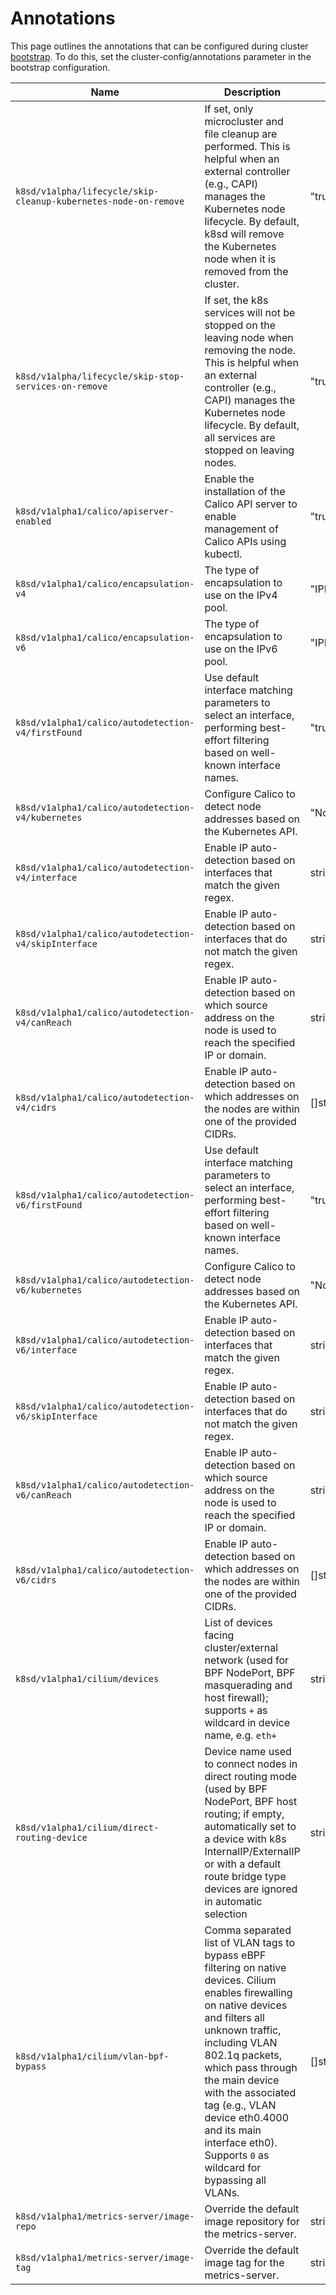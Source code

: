 # Annotations

This page outlines the annotations that can be configured during cluster
[bootstrap]. To do this, set the cluster-config/annotations parameter in
the bootstrap configuration.

| Name                                                          | Description                                                                                                                                                                                                                                       | Values          |
|---------------------------------------------------------------|---------------------------------------------------------------------------------------------------------------------------------------------------------------------------------------------------------------------------------------------------|-----------------|
| `k8sd/v1alpha/lifecycle/skip-cleanup-kubernetes-node-on-remove` | If set, only microcluster and file cleanup are performed.  This is helpful when an external controller (e.g., CAPI) manages the Kubernetes node lifecycle. By default,  k8sd will remove the Kubernetes node when it is removed from the cluster. | "true"\|"false" |
| `k8sd/v1alpha/lifecycle/skip-stop-services-on-remove` | If set, the k8s services will not be stopped on the leaving node when removing the node. This is helpful when an external controller (e.g., CAPI) manages the Kubernetes node lifecycle. By default, all services are stopped on leaving nodes. | "true"\|"false" |
| `k8sd/v1alpha1/calico/apiserver-enabled` | Enable the installation of the Calico API server to enable management of Calico APIs using kubectl. | "true"\|"false" |
| `k8sd/v1alpha1/calico/encapsulation-v4` | The type of encapsulation to use on the IPv4 pool. | "IPIP"\|"VXLAN"\|"IPIPCrossSubnet"\|"VXLANCrossSubnet"\|"None" |
| `k8sd/v1alpha1/calico/encapsulation-v6` | The type of encapsulation to use on the IPv6 pool. | "IPIP"\|"VXLAN"\|"IPIPCrossSubnet"\|"VXLANCrossSubnet"\|"None" |
| `k8sd/v1alpha1/calico/autodetection-v4/firstFound` | Use default interface matching parameters to select an interface, performing best-effort filtering based on well-known interface names. | "true"\|"false" |
| `k8sd/v1alpha1/calico/autodetection-v4/kubernetes` | Configure Calico to detect node addresses based on the Kubernetes API. | "NodeInternalIP" |
| `k8sd/v1alpha1/calico/autodetection-v4/interface` | Enable IP auto-detection based on interfaces that match the given regex. | string |
| `k8sd/v1alpha1/calico/autodetection-v4/skipInterface` | Enable IP auto-detection based on interfaces that do not match the given regex. | string |
| `k8sd/v1alpha1/calico/autodetection-v4/canReach` | Enable IP auto-detection based on which source address on the node is used to reach the specified IP or domain. | string |
| `k8sd/v1alpha1/calico/autodetection-v4/cidrs` | Enable IP auto-detection based on which addresses on the nodes are within one of the provided CIDRs. | []string (comma separated) |
| `k8sd/v1alpha1/calico/autodetection-v6/firstFound` | Use default interface matching parameters to select an interface, performing best-effort filtering based on well-known interface names. | "true"\|"false" |
| `k8sd/v1alpha1/calico/autodetection-v6/kubernetes` | Configure Calico to detect node addresses based on the Kubernetes API. | "NodeInternalIP" |
| `k8sd/v1alpha1/calico/autodetection-v6/interface` | Enable IP auto-detection based on interfaces that match the given regex. | string |
| `k8sd/v1alpha1/calico/autodetection-v6/skipInterface` | Enable IP auto-detection based on interfaces that do not match the given regex. | string |
| `k8sd/v1alpha1/calico/autodetection-v6/canReach` | Enable IP auto-detection based on which source address on the node is used to reach the specified IP or domain. | string |
| `k8sd/v1alpha1/calico/autodetection-v6/cidrs` | Enable IP auto-detection based on which addresses on the nodes are within one of the provided CIDRs. | []string (comma separated) |
| `k8sd/v1alpha1/cilium/devices` | List of devices facing cluster/external network (used for BPF NodePort, BPF masquerading and host firewall); supports `+` as wildcard in device name, e.g. `eth+` | string |
| `k8sd/v1alpha1/cilium/direct-routing-device` | Device name used to connect nodes in direct routing mode (used by BPF NodePort, BPF host routing; if empty, automatically set to a device with k8s InternalIP/ExternalIP or with a default route bridge type devices are ignored in automatic selection | string |
| `k8sd/v1alpha1/cilium/vlan-bpf-bypass` | Comma separated list of VLAN tags to bypass eBPF filtering on native devices. Cilium enables firewalling on native devices and filters all unknown traffic, including VLAN 802.1q packets, which pass through the main device with the associated tag (e.g., VLAN device eth0.4000 and its main interface eth0). Supports `0` as wildcard for bypassing all VLANs. | []string |
| `k8sd/v1alpha1/metrics-server/image-repo` | Override the default image repository for the metrics-server. | string |
| `k8sd/v1alpha1/metrics-server/image-tag` | Override the default image tag for the metrics-server. | string |


<!-- Links -->

[bootstrap]: /snap/reference/bootstrap-config-reference
